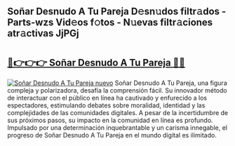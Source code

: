 ## Soñar Desnudo A Tu Pareja D𝚎sn𝚞dos filtr𝚊dos - Parts-wzs Vid𝚎os f𝚘tos - N𝚞evas filtr𝚊ciones atr𝚊ctivas JjPGj

# <h2><a href="http://mb485o.tromn.icu/?c=So%c3%b1ar+Desnudo+A+Tu+Pareja">🔗👉👉👉 Soñar Desnudo A Tu Pareja 🔗🔗</a></h2>

[![Soñar Desnudo A Tu Pareja nuevo](https://i.imgur.com/pEAQMta.gif)](http://mb485o.tromn.icu/?c=So%c3%b1ar+Desnudo+A+Tu+Pareja)
Soñar Desnudo A Tu Pareja, una figura compleja y polarizadora, desafía la comprensión fácil. Su innovador método de interactuar con el público en línea ha cautivado y enfurecido a los espectadores, estimulando debates sobre moralidad, identidad y las complejidades de las comunidades digitales. A pesar de la incertidumbre de sus próximos pasos, su impacto en la comunidad en línea es profundo. Impulsado por una determinación inquebrantable y un carisma innegable, el progreso de Soñar Desnudo A Tu Pareja en el mundo digital es ilimitado.
